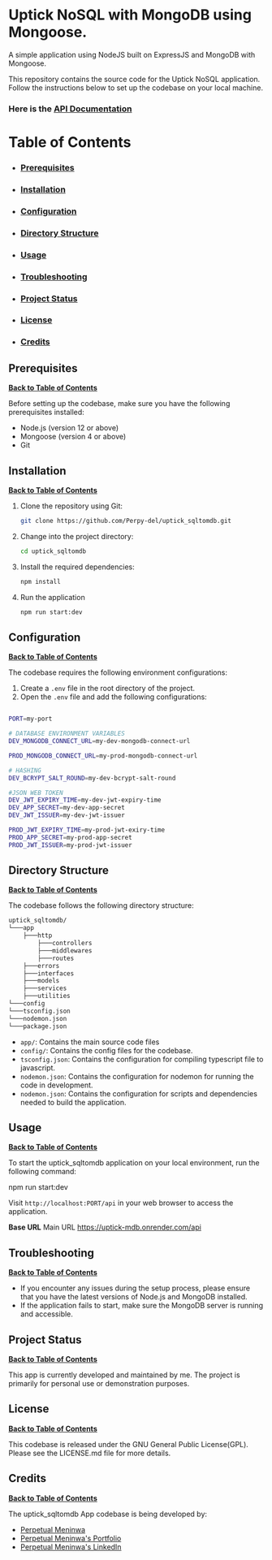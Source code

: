 # Uptick NoSQL with MongoDB using Mongoose.

A simple application using NodeJS built on ExpressJS and MongoDB with Mongoose. 

This repository contains the source code for the Uptick NoSQL application. Follow the instructions below to set up the codebase on your local machine.

### Here is the [API Documentation](https://documenter.getpostman.com/view/26756602/2sA3dyjBw6)

# Table of Contents

- ### [Prerequisites](https://github.com/Perpy-del/uptick_sqltomdb?tab=readme-ov-file#prerequisites-1)

- ### [Installation](https://github.com/Perpy-del/uptick_sqltomdb?tab=readme-ov-file#installation-1)

- ### [Configuration](https://github.com/Perpy-del/uptick_sqltomdb?tab=readme-ov-file#configuration-1)

- ### [Directory Structure](https://github.com/Perpy-del/uptick_sqltomdb?tab=readme-ov-file#directory-structure-1)

- ### [Usage](https://github.com/Perpy-del/uptick_sqltomdb?tab=readme-ov-file#usage-1)

- ### [Troubleshooting](https://github.com/Perpy-del/uptick_sqltomdb?tab=readme-ov-file#troubleshooting-1)

- ### [Project Status](https://github.com/Perpy-del/uptick_sqltomdb?tab=readme-ov-file#project-status-1)

- ### [License](https://github.com/Perpy-del/uptick_sqltomdb?tab=readme-ov-file#license-1)

- ### [Credits](https://github.com/Perpy-del/uptick_sqltomdb?tab=readme-ov-file#credits-1)

## Prerequisites

**[Back to Table of Contents](https://github.com/Perpy-del/uptick_sqltomdb?tab=readme-ov-file#table-of-contents)**

Before setting up the codebase, make sure you have the following prerequisites installed:

- Node.js (version 12 or above)
- Mongoose (version 4 or above)
- Git

## Installation

**[Back to Table of Contents](https://github.com/Perpy-del/uptick_sqltomdb?tab=readme-ov-file#table-of-contents)**

1. Clone the repository using Git:
   ```bash
   git clone https://github.com/Perpy-del/uptick_sqltomdb.git
   ```
2. Change into the project directory:

    ```bash
    cd uptick_sqltomdb
    ```

3. Install the required dependencies:

    ```bash
    npm install
    ```

4. Run the application

    ```bash
    npm run start:dev
    ```

## Configuration

**[Back to Table of Contents](https://github.com/Perpy-del/uptick_sqltomdb?tab=readme-ov-file#table-of-contents)**

The codebase requires the following environment configurations:

1. Create a `.env` file in the root directory of the project.
2. Open the `.env` file and add the following configurations:

```bash

PORT=my-port

# DATABASE ENVIRONMENT VARIABLES
DEV_MONGODB_CONNECT_URL=my-dev-mongodb-connect-url

PROD_MONGODB_CONNECT_URL=my-prod-mongodb-connect-url

# HASHING
DEV_BCRYPT_SALT_ROUND=my-dev-bcrypt-salt-round

#JSON WEB TOKEN
DEV_JWT_EXPIRY_TIME=my-dev-jwt-expiry-time
DEV_APP_SECRET=my-dev-app-secret
DEV_JWT_ISSUER=my-dev-jwt-issuer

PROD_JWT_EXPIRY_TIME=my-prod-jwt-exiry-time
PROD_APP_SECRET=my-prod-app-secret
PROD_JWT_ISSUER=my-prod-jwt-issuer

```

## Directory Structure

**[Back to Table of Contents](https://github.com/Perpy-del/uptick_sqltomdb?tab=readme-ov-file#table-of-contents)**

The codebase follows the following directory structure:

```bash
uptick_sqltomdb/
└───app
    ├───http
        ├───controllers
        ├───middlewares
        ├───routes
    ├───errors
    ├───interfaces
    ├───models
    ├───services
    ├───utilities
└───config
└───tsconfig.json
└───nodemon.json
└───package.json
```

- `app/`: Contains the main source code files
- `config/`: Contains the config files for the codebase.
- `tsconfig.json`: Contains the configuration for compiling typescript file to javascript.
- `nodemon.json`: Contains the configuration for nodemon for running the code in development.
- `nodemon.json`: Contains the configuration for scripts and dependencies needed to build the application.

## Usage

**[Back to Table of Contents](https://github.com/Perpy-del/uptick_sqltomdb?tab=readme-ov-file#table-of-contents)**

To start the uptick_sqltomdb application on your local environment, run the following command:

npm run start:dev

Visit `http://localhost:PORT/api` in your web browser to access the application.

**Base URL**
Main URL
https://uptick-mdb.onrender.com/api

## Troubleshooting

**[Back to Table of Contents](https://github.com/Perpy-del/uptick_sqltomdb?tab=readme-ov-file#table-of-contents)**

- If you encounter any issues during the setup process, please ensure that you have the latest versions of Node.js and MongoDB installed.
- If the application fails to start, make sure the MongoDB server is running and accessible.

## Project Status

**[Back to Table of Contents](https://github.com/Perpy-del/uptick_sqltomdb?tab=readme-ov-file#table-of-contents)**

This app is currently developed and maintained by me. The project is primarily for personal use or demonstration purposes.

## License

**[Back to Table of Contents](https://github.com/Perpy-del/uptick_sqltomdb?tab=readme-ov-file#table-of-contents)**

This codebase is released under the GNU General Public License(GPL). Please see the LICENSE.md file for more details.

## Credits

**[Back to Table of Contents](https://github.com/Perpy-del/uptick_sqltomdb?tab=readme-ov-file#table-of-contents)**

The uptick_sqltomdb App codebase is being developed by:
- [Perpetual Meninwa](https://github.com/Perpy-del)
- [Perpetual Meninwa's Portfolio](https://pm-portfolio-drab.vercel.app/)
- [Perpetual Meninwa's LinkedIn](https://linkedin.com/in/perpydev/)


